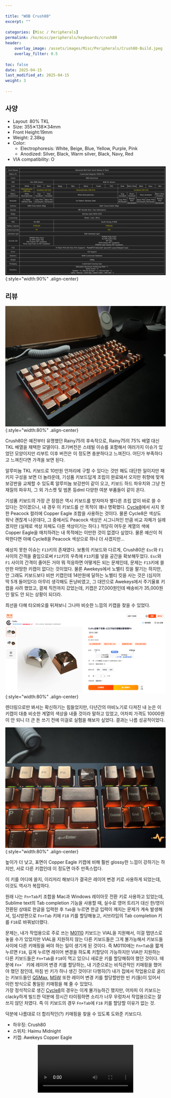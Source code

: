 ```yaml
---

title: "WOB Crush80"
excerpt: ""

categories: [Misc / Peripherals]
permalink: /ko/misc/peripherals/keyboards/crush80
header:
    overlay_image: /assets/images/Misc/Peripherals/Crush80-Build.jpeg
    overlay_filter: 0.5

toc: false
date: 2025-04-15
last_modified_at: 2025-04-15
weight: 3

---
```


## 사양
- Layout: 80% TKL
- Size: 355✕138✕34mm
- Front Height:19mm
- Weight: 2.38kg
- Color: 
    - Electrophoresis: White, Beige, Blue, Yellow, Purple, Pink
    - Anodized: Silver, Black, Warm silver, Black, Navy, Red
- VIA compatibility: O

![Crush80-options](/assets/images/Misc/Peripherals/Crush80-Options.png){:style="width:90%" .align-center}

## 리뷰

![Crush80-build](/assets/images/Misc/Peripherals/Crush80-Build.jpeg){:style="width:80%" .align-center}

Crush80은 예전부터 유명했던 Rainy75의 후속작으로, Rainy75의 75% 배열 대신 TKL 배열을 채택한 모델이다. 초기버전은 스테빌 이슈를 포함해서 여러가지 이슈가 있었던 모양이지만 리부트 이후 버전은 이 정도면 충분하다고 느껴진다. 어딘가 부족하다고 느껴진다면 가격을 보면 된다. 

알루미늄 TKL 키보드로 10만원 언저리에 구할 수 있다는 것만 해도 대단한 일이지만 패키지 구성을 보면 더 놀라운데, 기성품 키보드답게 조립이 완료돼서 오지만 취향에 맞게 보강판을 교체할 수 있도록 알루미늄 보강판이 같이 오고, 키보드 하드 파우치와 그냥 천 재질의 파우치, 그 외 가스켓 및 범폰 등dml 다양한 여분 부품들이 같이 온다. 

기성품 키보드의 가장 큰 장점은 역시 키보드를 받자마자 별다른 조립 없이 바로 쓸 수 있다는 것이겠으나, 내 경우 이 키보드를 산 목적이 꽤나 명확했다. [Cycle8](/ko/misc/peripherals/keyboards/cycle8)에서 사지 못한 Peacock 컬러에 Copper Eagle 조합을 사용하는 것이다. 물론 Cycle8은 색상도 워낙 괜찮게 나온데다, 그 중에서도 Peacock 색상은 시그니처인 만큼 비교 자체가 실례겠지만 (실제로 색상 자체도 다른 색상이기는 하다.) 적당히 어두운 계열의 색에 Copper Eagle을 매치하려는 내 목적에는 이만한 것이 없겠다 싶었다. 물론 예산이 허락한다면 아예 Cycle8을 Peacock 색상으로 하나 더 사겠지만...

예상치 못한 이슈는 `F13`키의 존재였다. 보통의 키보드와 다르게, Crush80은 `Esc`와 `F1` 사이의 간격을 줄임으로써 `F12`키의 우측에 `F13`키를 넣을 공간을 확보해두었다. `Esc`와 `F1` 사이의 간격이 줄어든 거야 뭐 적응하면 어떻게든 되는 문제인데, 문제는 `F13`키에 쓸만한 마땅한 키캡이 없다는 것이었다. 물론 Awekeys에서 노벨티 킷을 팔기는 하지만, 안 그래도 키보드보다 비싼 키캡인데 14만원에 달하는 노벨티 킷을 사는 것은 (심지어 딱 5개 들어있다) 아무리 생각해도 돈낭비였고, 그 대안으로 Awekeys에서 주기율표 키캡을 사려 했었고, 결제 직전까지 갔었는데, 키캡은 27,000원인데 배송비가 35,000원인 말도 안 되는 상황이 되더라. 

최선을 다해 타오바오를 뒤져보니 그나마 비슷한 느낌의 키캡을 찾을 수 있었다.

![Crush80-Keycap](/assets/images/Misc/Peripherals/Crush80-Keycap.png){:style="width:80%" .align-center}

렌더링으로만 봐서는 확신하기는 힘들었지만, 다년간의 마비노기로 다져진 내 눈은 이 키캡이 대충 비슷한 계열의 색상을 내줄 것이라 말하고 있었고, 어차피 가격도 10000원이 안 되니 더 큰 돈 쓰기 전에 이걸로 실험을 해보자 싶었다. 결과는 나름 성공적이었다. 

![Crush80-F13](/assets/images/Misc/Peripherals/Crush80-F13.jpeg){:style="width:80%" .align-center}

높이가 더 낮고, 표면이 Copper Eagle 키캡에 비해 훨씬 glossy한 느낌이 강하기는 하지만, 서로 다른 키캡인데 이 정도면 아주 만족스럽다. 

이 키를 어디에 쓸지, 이리저리 해보다가 결국은 레이어 변경 키로 사용하게 되었는데, 이것도 역사가 복잡하다. 

원래 나는 `Fn+Tab`키 조합을 Mac과 Windows 레이아웃 전환 키로 사용하고 있었는데, Sublime text의 Tab completion 기능을 사용할 때, 실수로 영어 트리거 대신 한/영이 전환된 상태로 한글을 입력한 후 `Tab`을 누르면 한글 입력이 깨지는 문제가 계속 발생해서, 임시방편으로 `Fn+Tab` 키에 `F18` 키를 할당해놓고, 서브라임의 Tab completion 키를 `F18`로 바꿔놨더랬다. 

문제는, 내가 작업용으로 주로 쓰는 [M0110](/ko/misc/peripherals/keyboards/m0110) 키보드는 VIAL을 지원해서, 이걸 탭댄스로 놓을 수가 있었지만 VIAL을 지원하지 않는 다른 키보드들은 그게 불가능해서 키보드들 사이에 다른 키매핑을 써야 하는 일이 생기게 된 것이다. 즉 M0110에는 `Fn+Tab`을 짧게 누르면 `F18`, 길게 누르면 레이어 변경을 하도록 키할당이 가능하지만 VIA만 지원하는 다른 키보드들은 `Fn+Tab`을 `F18`이 먹고 있으니 새로운 키를 할당해줘야 했던 것이다. 때문에 ``Fn+` ``키에 레이어 변경 키를 할당하는, 내 기준으로는 비직관적인 키매핑을 했어야 했던 참인데, 마침 빈 키가 하나 생긴 것이다! 다행히(?) 내가 집에서 작업용으로 굴리는 키보드들인 [Q5Max](), [M5W]() 또한 레이어 변경 키를 할당할만한 빈 키(들)이 있어서 이런 방식으로 통일된 키매핑을 해 줄 수 있었다.  
가장 정석적으로 생긴 [Cycle8](/ko/misc/peripherals/keyboards/cycle8)의 경우는 이게 불가능하긴 했지만, 어차피 이 키보드는 clacky하게 빌드한 덕분에 장시간 타이핑하면 소리가 너무 우렁차서 작업용으로는 잘 쓰지 않던 차였다. 즉 이 키보드의 경우 `Fn+Tab`에 `F18` 키를 할당할 이유가 없는 것. 

덕분에 나름대로 더 합리적인(?) 키매핑을 찾을 수 있도록 도와준 키보드다. 

- 하우징: Crush80
- 스위치: Haimu Midnight
- 키캡: Awekeys Copper Eagle

<video src="/assets/videos/Misc/Crush80.mov" controls="controls" style="max-width:80%; margin-left:auto; margin-right:auto; display:block"/>

